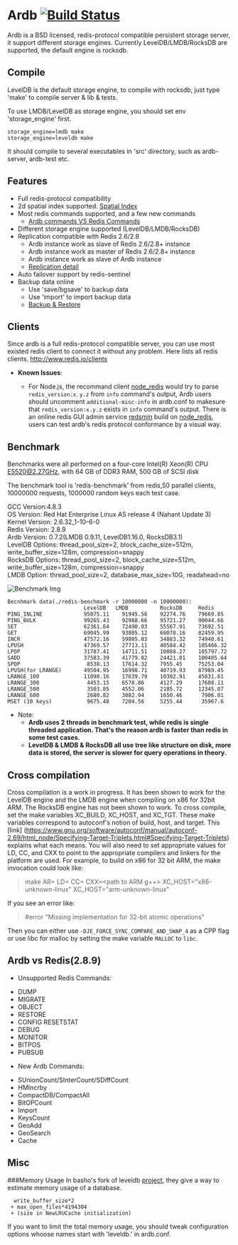 # Ardb [![Build Status](https://travis-ci.org/yinqiwen/ardb.svg?branch=master)](https://travis-ci.org/yinqiwen/ardb)
Ardb is a BSD licensed, redis-protocol compatible persistent storage server, it support different storage engines. Currently LevelDB/LMDB/RocksDB are supported, the default engine is rocksdb.


## Compile
LevelDB is the default storage engine, to compile with rocksdb, just type 'make' to compile server & lib & tests.

To use LMDB/LevelDB as storage engine, you should set env 'storage_engine' first.
	
	storage_engine=lmdb make
	storage_engine=leveldb make

It should compile to several executables in 'src' directory, such as ardb-server, ardb-test etc.
	

## Features
- Full redis-protocol compatibility
- 2d spatial index supported. [Spatial Index](https://github.com/yinqiwen/ardb/blob/develop/doc/spatial-index.md)
- Most redis commands supported, and a few new commands
  * [Ardb commands VS Redis Commands](https://github.com/yinqiwen/ardb/wiki/ARDB-Commands)
- Different storage engine supported (LevelDB/LMDB/RocksDB)
- Replication compatible with Redis 2.6/2.8
  * Ardb instance work as slave of Redis 2.6/2.8+ instance
  * Ardb instance work as master of Redis 2.6/2.8+ instance
  * Ardb instance work as slave of Ardb instance
  * [Replication detail](https://github.com/yinqiwen/ardb/wiki/Replication)
- Auto failover support by redis-sentinel
- Backup data online
  * Use 'save/bgsave' to backup data
  * Use 'import' to import backup data
  * [Backup & Restore](https://github.com/yinqiwen/ardb/wiki/Backup-Commands)

## Clients
Since ardb is a full redis-protocol compatible server, you can use most existed redis client to connect it without any problem. Here lists all redis clients. <http://www.redis.io/clients>  

* **Known Issues**:   

  - For Node.js, the recommand client [node_redis](https://github.com/mranney/node_redis) would try to parse `redis_version:x.y.z` from `info` command's output, Ardb users should uncomment `additional-misc-info` in ardb.conf to makesure that `redis_version:x.y.z` exists in `info` command's output. There is an online redis GUI admin service [redsmin](https://redsmin.com) build on [node_redis](https://github.com/mranney/node_redis), users can test ardb's redis protocol conformance by a visual way. 
  
  

## Benchmark
Benchmarks were all performed on a four-core Intel(R) Xeon(R) CPU E5520@2.27GHz, with 64 GB of DDR3 RAM, 500 GB of SCSI disk

The benchmark tool is 'redis-benchmark' from redis,50 parallel clients, 10000000 requests, 1000000 random keys each test case.

GCC Version:4.8.3  
OS Version: Red Hat Enterprise Linux AS release 4 (Nahant Update 3)   
Kernel Version: 2.6.32_1-10-6-0       
Redis Version: 2.8.9  
Ardb Version: 0.7.2(LMDB 0.9.11, LevelDB1.16.0, RocksDB3.1)  
LevelDB Options: thread_pool_size=2, block_cache_size=512m, write_buffer_size=128m, compression=snappy   
RocksDB Options: thread_pool_size=2, block_cache_size=512m, write_buffer_size=128m, compression=snappy   
LMDB Option: thread_pool_size=2, database_max_size=10G, readahead=no    

![Benchmark Img](https://raw.github.com/yinqiwen/ardb/master/doc/benchmark.png)

	Becnhmark data(./redis-benchmark -r 10000000 -n 10000000):
	                        LevelDB	  LMDB	        RocksDB	    Redis
    PING_INLINE	            95075.11	91945.56	92274.76	79669.85
    PING_BULK	            99265.43	92988.66	95721.27	90044.66
    SET	                    62361.64	72490.03	55567.91	73692.51
    GET	                    69045.99	93805.12	68078.16	82459.95
    INCR	                47572.16	59805.03	34883.32	74940.61
    LPUSH	                47369.57	27713.11	40584.42	105466.32
    LPOP	                31787.41	14711.51	10088.27	105797.72
    SADD	                37583.39	41779.82	24421.81	100405.64
    SPOP	                 8538.13	17614.32	7955.45  	75253.04
    LPUSH(for LRANGE)	    49504.95	16998.71	40719.93	87989.45
    LRANGE_100 	            11090.16	17639.79	10302.91  	45831.61
    LRANGE_300               4453.15  	6578.86	    4127.29	    17608.11
    LRANGE_500 	             3503.85	4552.06  	2185.72     12345.07
    LRANGE_600 	             2680.82	3082.94	    1650.46      7906.01
    MSET (10 keys)	         9675.48	7204.56	    5255.44	     35967.6


* Note: 
  - **Ardb uses 2 threads in benchmark test, while redis is single threaded application. That's the reason ardb is faster than redis in some test cases.**
  - **LevelDB & LMDB & RocksDB all use tree like structure on disk, more data is stored, the server is slower for query operations in theory.**
         

## Cross compilation

Cross compilation is a work in progress. It has been shown to work for
the LevelDB engine and the LMDB engine when compiling on x86 for 32bit
ARM. The RocksDB engine has not been shown to work.  To cross compile,
set the make variables XC_BUILD, XC_HOST, and XC_TGT. These make
variables correspond to autoconf's notion of build, host, and
target. This [link]
(https://www.gnu.org/software/autoconf/manual/autoconf-2.69/html_node/Specifying-Target-Triplets.html#Specifying-Target-Triplets)
explains what each means. You will also need to set appropriate values
for LD, CC, and CXX to point to the appropriate compilers and linkers
for the platform are used. For example, to build on x86 for 32 bit
ARM, the make invocation could look like:

> make AR=<path to ARM ar> LD=<path to ARM ld> CC=<path to ARM gcc> CXX=<path to ARM g++> XC_HOST="x86-unknown-linux" XC_HOST="arm-unknown-linux"

If you see an error like:

>#error "Missing implementation for 32-bit atomic operations"

Then you can either use `-DJE_FORCE_SYNC_COMPARE_AND_SWAP_4` as a CPP flag or use libc for malloc by setting the make variable `MALLOC` to `libc`.

## Ardb vs Redis(2.8.9) 
 * Unsupported Redis Commands:
  - DUMP 
  - MIGRATE
  - OBJECT
  - RESTORE
  - CONFIG RESETSTAT
  - DEBUG
  - MONITOR
  - BITPOS
  - PUBSUB
 * New Ardb Commands:
  - SUnionCount/SInterCount/SDiffCount
  - HMIncrby
  - CompactDB/CompactAll
  - BitOPCount
  - Import
  - KeysCount
  - GeoAdd
  - GeoSearch
  - Cache 

## Misc
###Memory Usage
In basho's fork of leveldb [project](https://github.com/basho/leveldb), they give a way to estimate memory usage of a database.

      write_buffer_size*2    
     + max_open_files*4194304    
     + (size in NewLRUCache initialization)  
 
If you want to limit the total memory usage, you should tweak configuration options whoose names start with 'leveldb.' in ardb.conf.
